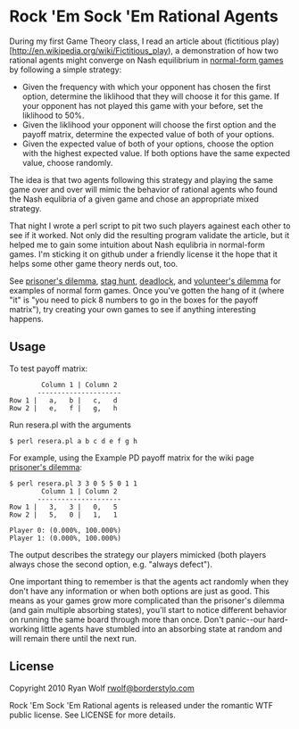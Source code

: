 Rock 'Em Sock 'Em Rational Agents
====

During my first Game Theory class, I read an article about (fictitious play)[http://en.wikipedia.org/wiki/Fictitious_play), a demonstration of how two rational agents might converge on Nash equilibrium in [normal-form games](http://en.wikipedia.org/wiki/Normal-form_game) by following a simple strategy:

* Given the frequency with which your opponent has chosen the first option, determine the liklihood that they will choose it for this game. If your opponent has not played this game with your before, set the liklihood to 50%.
* Given the liklihood your opponent will choose the first option and the payoff matrix, determine the expected value of both of your options.
* Given the expected value of both of your options, choose the option with the highest expected value. If both options have the same expected value, choose randomly.

The idea is that two agents following this strategy and playing the same game over and over will mimic the behavior of rational agents who found the Nash equlibria of a given game and chose an appropriate mixed strategy.

That night I wrote a perl script to pit two such players againest each other to see if it worked. Not only did the resulting program validate the article, but it helped me to gain some intuition about Nash equlibria in normal-form games. I'm sticking it on github under a friendly license it the hope that it helps some other game theory nerds out, too.

See [prisoner's dilemma](http://en.wikipedia.org/wiki/Prisoner%27s_dilemma), [stag hunt](http://en.wikipedia.org/wiki/Stag_hunt), [deadlock](http://en.wikipedia.org/wiki/Deadlock_%28game_theory%29), and [volunteer's dilemma](http://en.wikipedia.org/wiki/Volunteer%27s_dilemma) for examples of normal form games. Once you've gotten the hang of it (where "it" is "you need to pick 8 numbers to go in the boxes for the payoff matrix"), try creating your own games to see if anything interesting happens.

Usage
-----

To test payoff matrix:

            Column 1 | Column 2
           ---------------------
    Row 1 |   a,   b |   c,   d
    Row 2 |   e,   f |   g,   h

Run resera.pl with the arguments

    $ perl resera.pl a b c d e f g h

For example, using the Example PD payoff matrix for the wiki page [prisoner's dilemma](http://en.wikipedia.org/wiki/Prisoner%27s_dilemma):

    $ perl resera.pl 3 3 0 5 5 0 1 1
            Column 1 | Column 2
           ---------------------
    Row 1 |   3,   3 |   0,   5
    Row 2 |   5,   0 |   1,   1

    Player 0: (0.000%, 100.000%)
    Player 1: (0.000%, 100.000%)

The output describes the strategy our players mimicked (both players always chose the second option, e.g. "always defect").

One important thing to remember is that the agents act randomly when they don't have any information or when both options are just as good. This means as your games grow more complicated than the prisoner's dilemma (and gain multiple absorbing states), you'll start to notice different behavior on running the same board through more than once. Don't panic--our hard-working little agents have stumbled into an absorbing state at random and will remain there until the next run.

License
-----

Copyright 2010 Ryan Wolf <rwolf@borderstylo.com>

Rock 'Em Sock 'Em Rational agents is released under the romantic WTF public license. See LICENSE for more details.
